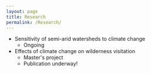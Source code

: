 ```yaml
---
layout: page
title: Research
permalink: /Research/
---
```


* Sensitivity of semi-arid watersheds to climate change
    * Ongoing
* Effects of climate change on wilderness visitation
    * Master's project 
    * Publication underway!
    
